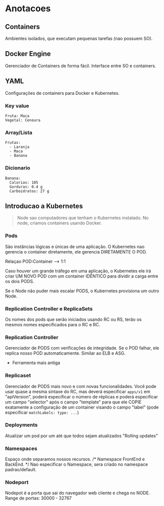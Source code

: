 # Anotacoes

## Containers
Ambientes isolados, que executam pequenas tarefas (nao possuem SO).

## Docker Engine
Gerenciador de Containers de forma fácil.
Interface entre SO e containers.

## YAML
Configurações de containers para Docker e Kubernetes.

  ### Key value
  ```
  Fruta: Maca
  Vegetal: Cenoura
  ```

  ### Array/Lista
  ```
  Frutas:
    - Laranja
    - Maca
    - Banana
  ```

  ### Dicionario
  ```
  Banana:
    Calorias: 105
    Gorduras: 0.4 g
    Carboidratos: 27 g
  ```

## Introducao a Kubernetes
> Node sao computadores que tenham o Kubernetes instalado.
No node, criamos containers usando Docker.


### Pods
São instâncias lógicas e únicas de uma aplicação.
O Kubernetes nao gerencia o container diretamente, ele gerencia DIRETAMENTE O POD.

Relaçao POD:Container --> 1:1

Caso houver um grande tráfego em uma aplicação, o Kubernetes ele irá criar UM NOVO POD com um container IDÊNTICO para dividir a carga entre os dois PODS.

Se o Node não puder mais escalar PODS, o Kubernetes provisiona um outro Node.

### Replication Controller e ReplicaSets

  Os nomes dos pods que serão iniciados usando RC ou RS, terão os mesmos nomes especificados para o RC e RC.

  ### Replication Controller
  Gerenciador de PODS com verificações de integridade.
  Se o POD falhar, ele replica nosso POD automaticamente.
  Similar ao ELB e ASG.

  * Ferramenta mais antiga


  ### Replicaset
  Gerenciador de PODS mais novo e com novas funcionalidades.
  Você pode usar quase a mesma sintaxe do RC, mas deverá especificar `apps/v1` em "apiVersion", poderá especificar o número de réplicas e poderá especificar um campo "selector" após o campo "template" para que ele COPIE exatamente a configuração de um container visando o campo "label" (pode especificar `matchLabels: type: ...`)

### Deployments
Atualizar um pod por um até que todos sejam atualizados
"Rolling updates"

### Namespaces
Espaço onde separamos nossos recursos.
/* Namespace FrontEnd e BackEnd. */
Nao especificar o Namespace, sera criado no namespace padrao/default.

### Nodeport
Nodepot é a porta que sai do navegador web cliente e chega no NODE.
Range de portas: 30000 - 32767
